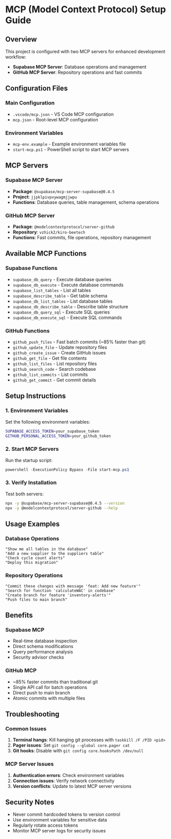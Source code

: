 # MCP (Model Context Protocol) Setup Guide

## Overview
This project is configured with two MCP servers for enhanced development workflow:
- **Supabase MCP Server**: Database operations and management
- **GitHub MCP Server**: Repository operations and fast commits

## Configuration Files

### Main Configuration
- `.vscode/mcp.json` - VS Code MCP configuration
- `mcp.json` - Root-level MCP configuration

### Environment Variables
- `mcp-env.example` - Example environment variables file
- `start-mcp.ps1` - PowerShell script to start MCP servers

## MCP Servers

### Supabase MCP Server
- **Package**: `@supabase/mcp-server-supabase@0.4.5`
- **Project**: `jjpklpivpvywagmjjwpu`
- **Functions**: Database queries, table management, schema operations

### GitHub MCP Server
- **Package**: `@modelcontextprotocol/server-github`
- **Repository**: `vzhick2/kiro-beetech`
- **Functions**: Fast commits, file operations, repository management

## Available MCP Functions

### Supabase Functions
- `supabase_db_query` - Execute database queries
- `supabase_db_execute` - Execute database commands
- `supabase_list_tables` - List all tables
- `supabase_describe_table` - Get table schema
- `supabase_db_list_tables` - List database tables
- `supabase_db_describe_table` - Describe table structure
- `supabase_db_query_sql` - Execute SQL queries
- `supabase_db_execute_sql` - Execute SQL commands

### GitHub Functions
- `github_push_files` - Fast batch commits (~85% faster than git)
- `github_update_file` - Update repository files
- `github_create_issue` - Create GitHub issues
- `github_get_file` - Get file contents
- `github_list_files` - List repository files
- `github_search_code` - Search codebase
- `github_list_commits` - List commits
- `github_get_commit` - Get commit details

## Setup Instructions

### 1. Environment Variables
Set the following environment variables:
```bash
SUPABASE_ACCESS_TOKEN=your_supabase_token
GITHUB_PERSONAL_ACCESS_TOKEN=your_github_token
```

### 2. Start MCP Servers
Run the startup script:
```powershell
powershell -ExecutionPolicy Bypass -File start-mcp.ps1
```

### 3. Verify Installation
Test both servers:
```bash
npx -y @supabase/mcp-server-supabase@0.4.5 --version
npx -y @modelcontextprotocol/server-github --help
```

## Usage Examples

### Database Operations
```
"Show me all tables in the database"
"Add a new supplier to the suppliers table"
"Check cycle count alerts"
"Deploy this migration"
```

### Repository Operations
```
"Commit these changes with message 'feat: Add new feature'"
"Search for function 'calculateWAC' in codebase"
"Create branch for feature 'inventory-alerts'"
"Push files to main branch"
```

## Benefits

### Supabase MCP
- Real-time database inspection
- Direct schema modifications
- Query performance analysis
- Security advisor checks

### GitHub MCP
- ~85% faster commits than traditional git
- Single API call for batch operations
- Direct push to main branch
- Atomic commits with multiple files

## Troubleshooting

### Common Issues
1. **Terminal hangs**: Kill hanging git processes with `taskkill /F /PID <pid>`
2. **Pager issues**: Set `git config --global core.pager cat`
3. **Git hooks**: Disable with `git config core.hooksPath /dev/null`

### MCP Server Issues
1. **Authentication errors**: Check environment variables
2. **Connection issues**: Verify network connectivity
3. **Version conflicts**: Update to latest MCP server versions

## Security Notes
- Never commit hardcoded tokens to version control
- Use environment variables for sensitive data
- Regularly rotate access tokens
- Monitor MCP server logs for security issues 